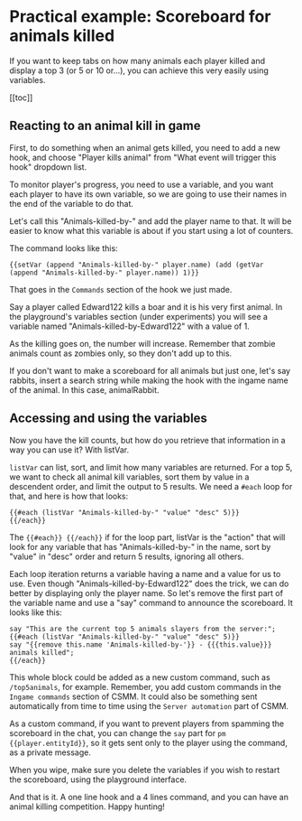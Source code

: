 # Practical example: Scoreboard for animals killed

If you want to keep tabs on how many animals each player killed and display a top 3 (or 5 or 10 or...), you can achieve this very easily using variables.

[[toc]]

## Reacting to an animal kill in game

First, to do something when an animal gets killed, you need to add a new hook, and choose "Player kills animal" from "What event will trigger this hook" dropdown list.

To monitor player's progress, you need to use a variable, and you want each player to have its own variable, so we are going to use their names in the end of the variable to do that. 

Let's call this "Animals-killed-by-" and add the player name to that. It will be easier to know what this variable is about if you start using a lot of counters.

The command looks like this:

```
{{setVar (append "Animals-killed-by-" player.name) (add (getVar (append "Animals-killed-by-" player.name)) 1)}}
```

That goes in the `Commands` section of the hook we just made.


Say a player called Edward122 kills a boar and it is his very first animal. In the playground's variables section (under experiments) you will see a variable named "Animals-killed-by-Edward122" with a value of 1.

As the killing goes on, the number will increase. Remember that zombie animals count as zombies only, so they don't add up to this.

If you don't want to make a scoreboard for all animals but just one, let's say rabbits, insert a search string while making the hook with the ingame name of the animal. In this case, animalRabbit.

## Accessing and using the variables

Now you have the kill counts, but how do you retrieve that information in a way you can use it? With listVar.

`listVar` can list, sort, and limit how many variables are returned. For a top 5, we want to check all animal kill variables, sort them by value in a descendent order, and limit the output to 5 results. We need a `#each` loop for that, and here is how that looks:

```
{{#each (listVar "Animals-killed-by-" "value" "desc" 5)}} 
{{/each}} 
```


The <code v-pre>{{#each}} {{/each}}</code> if for the loop part, listVar is the "action" that will look for any variable that has "Animals-killed-by-" in the name, sort by "value" in "desc" order and return 5 results, ignoring all others.

Each loop iteration returns a variable having a name and a value for us to use. Even though "Animals-killed-by-Edward122" does the trick, we can do better by displaying only the player name. So let's remove the first part of the variable name and use a "say" command to announce the scoreboard. It looks like this:

```
say "This are the current top 5 animals slayers from the server:"; 
{{#each (listVar "Animals-killed-by-" "value" "desc" 5)}} 
say "{{remove this.name 'Animals-killed-by-'}} - {{{this.value}}} animals killed"; 
{{/each}} 
```

This whole block could be added as a new custom command, such as `/top5animals`, for example. Remember, you add custom commands in the `Ingame commands` section of CSMM. It could also be something sent automatically from time to time using the `Server automation` part of CSMM.

As a custom command, if you want to prevent players from spamming the scoreboard in the chat, you can change the `say` part for <code v-pre>pm {{player.entityId}}</code>, so it gets sent only to the player using the command, as a private message. 

When you wipe, make sure you delete the variables if you wish to restart the scoreboard, using the playground interface. 

And that is it. A one line hook and a 4 lines command, and you can have an animal killing competition. Happy hunting!
